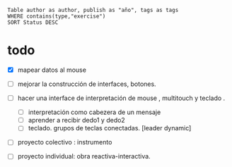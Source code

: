 ```dataview
Table author as author, publish as "año", tags as tags
WHERE contains(type,"exercise")
SORT Status DESC
```

# todo 

- [x] mapear datos al mouse
- [ ] mejorar la construcción de interfaces, botones. 
- [ ] hacer una interface de interpretación de mouse , multitouch y teclado . 
	- [ ] interpretación como cabezera de un mensaje
	- [ ] aprender a recibir dedo1 y dedo2
	- [ ] teclado. grupos de teclas conectadas.  [leader dynamic]
- [ ] proyecto colectivo : instrumento
- [ ] proyecto individual: obra reactiva-interactiva.


